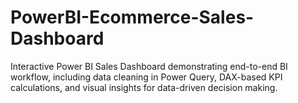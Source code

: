 # PowerBI-Ecommerce-Sales-Dashboard
Interactive Power BI Sales Dashboard demonstrating end-to-end BI workflow, including data cleaning in Power Query, DAX-based KPI calculations, and visual insights for data-driven decision making.
